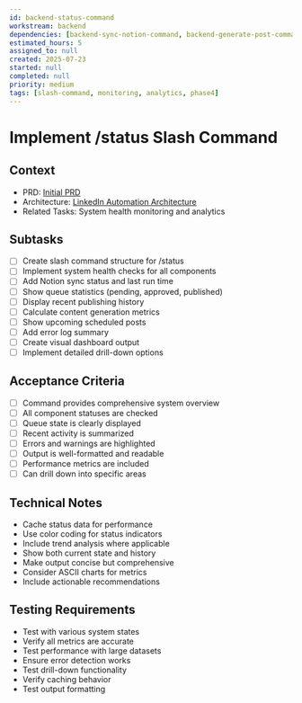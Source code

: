 ```yaml
---
id: backend-status-command
workstream: backend
dependencies: [backend-sync-notion-command, backend-generate-post-command, backend-publish-linkedin-command]
estimated_hours: 5
assigned_to: null
created: 2025-07-23
started: null
completed: null
priority: medium
tags: [slash-command, monitoring, analytics, phase4]
---
```


# Implement /status Slash Command

## Context
- PRD: [Initial PRD](../../../docs/product/initial-prd.md)
- Architecture: [LinkedIn Automation Architecture](../../../scratch/linkedin-automation-architecture.md)
- Related Tasks: System health monitoring and analytics

## Subtasks
- [ ] Create slash command structure for /status
- [ ] Implement system health checks for all components
- [ ] Add Notion sync status and last run time
- [ ] Show queue statistics (pending, approved, published)
- [ ] Display recent publishing history
- [ ] Calculate content generation metrics
- [ ] Show upcoming scheduled posts
- [ ] Add error log summary
- [ ] Create visual dashboard output
- [ ] Implement detailed drill-down options

## Acceptance Criteria
- [ ] Command provides comprehensive system overview
- [ ] All component statuses are checked
- [ ] Queue state is clearly displayed
- [ ] Recent activity is summarized
- [ ] Errors and warnings are highlighted
- [ ] Output is well-formatted and readable
- [ ] Performance metrics are included
- [ ] Can drill down into specific areas

## Technical Notes
- Cache status data for performance
- Use color coding for status indicators
- Include trend analysis where applicable
- Show both current state and history
- Make output concise but comprehensive
- Consider ASCII charts for metrics
- Include actionable recommendations

## Testing Requirements
- Test with various system states
- Verify all metrics are accurate
- Test performance with large datasets
- Ensure error detection works
- Test drill-down functionality
- Verify caching behavior
- Test output formatting
